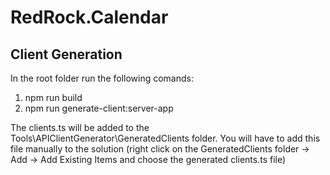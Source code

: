 # RedRock.Calendar

## Client Generation

In the root folder run the following comands: 
1. npm run build
2. npm run generate-client:server-app

The clients.ts will be added to the Tools\\APIClientGenerator\\GeneratedClients folder. You will have to add this file manually to the solution (right click on the GeneratedClients folder -> Add -> Add Existing Items and choose the generated clients.ts file)
